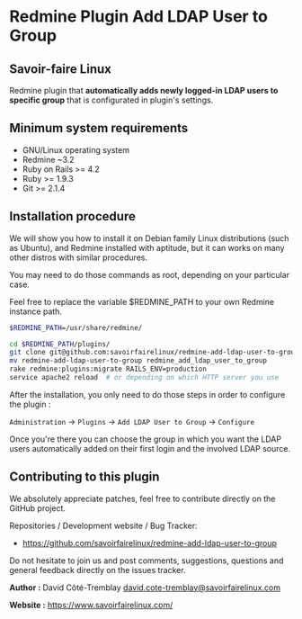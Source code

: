 Redmine Plugin Add LDAP User to Group
=====================================

Savoir-faire Linux
------------------

Redmine plugin that **automatically adds newly logged-in LDAP users to specific group** that is configurated in plugin's settings.


Minimum system requirements
---------------------------

* GNU/Linux operating system
* Redmine ~3.2
* Ruby on Rails >= 4.2
* Ruby >= 1.9.3
* Git >= 2.1.4


Installation procedure
----------------------

We will show you how to install it on Debian family Linux distributions (such as Ubuntu), and Redmine installed with aptitude, but it can works on many other distros with similar procedures.

You may need to do those commands as root, depending on your particular case.

Feel free to replace the variable $REDMINE_PATH to your own Redmine instance path.

```bash
$REDMINE_PATH=/usr/share/redmine/

cd $REDMINE_PATH/plugins/
git clone git@github.com:savoirfairelinux/redmine-add-ldap-user-to-group.git
mv redmine-add-ldap-user-to-group redmine_add_ldap_user_to_group
rake redmine:plugins:migrate RAILS_ENV=production
service apache2 reload  # or depending on which HTTP server you use

```

After the installation, you only need to do those steps in order to configure the plugin :

`Administration` -> `Plugins` -> `Add LDAP User to Group` -> `Configure`

Once you're there you can choose the group in which you want the LDAP users automatically added on their first login and the involved LDAP source.


Contributing to this plugin
---------------------------

We absolutely appreciate patches, feel free to contribute directly on the GitHub project.

Repositories / Development website / Bug Tracker:
- https://github.com/savoirfairelinux/redmine-add-ldap-user-to-group

Do not hesitate to join us and post comments, suggestions, questions and general feedback directly on the issues tracker.

**Author :** David Côté-Tremblay <david.cote-tremblay@savoirfairelinux.com>

**Website :** https://www.savoirfairelinux.com/
